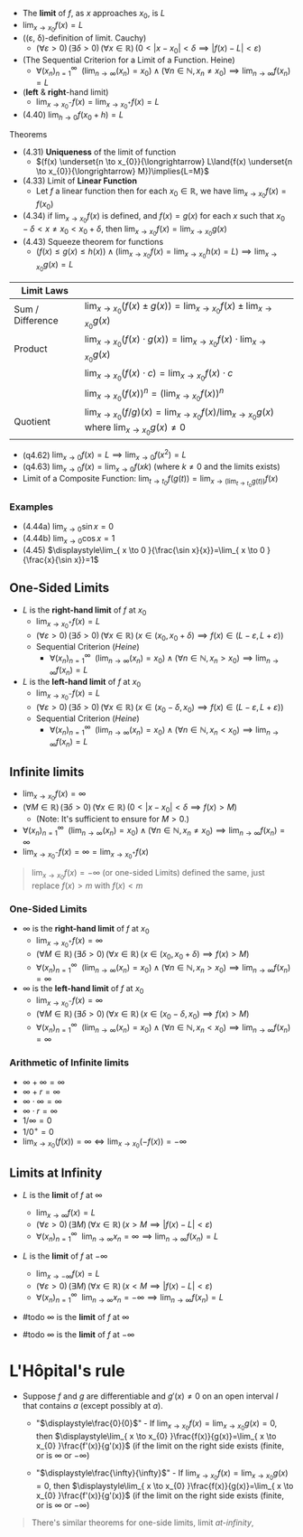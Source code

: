 
- The **limit** of $f$, as $x$ approaches $x_{0}$, is $L$
- $\displaystyle\lim_{ x \to x_{0} }f(x)=L$ 
- ((ε, δ)-definition of limit. Cauchy) 
	- $\displaystyle  {\displaystyle (\forall \varepsilon >0)\,(\exists \delta >0)\,(\forall x\in \mathbb {R} )\,(0<|x-x_{0}|<\delta \implies |f(x)-L|<\varepsilon )}$ 
- (The Sequential Criterion for a Limit of a Function. Heine) 
	- $\forall(x_{n})^{\infty}_{n=1}~~(\displaystyle\lim_{ n \to \infty}(x_{n})=x_{0})\land(\forall{n\in\mathbb{N}},x_{n}\neq x_{0})\implies\displaystyle\lim_{ n \to \infty }f(x_{n})=L$
- (**left** & **right**-hand limit)
	- $\displaystyle\lim_{x\to{x_{0}}^{-}}f(x)=\displaystyle\lim_{x\to{x_{0}}^{+}}f(x)=L$
- (4.40) $\displaystyle\lim_{h\to 0}{f(x_0+h)}=L$

Theorems


- (4.31) **Uniqueness** of the limit of function 
	- $(f(x) \underset{n \to x_{0}}{\longrightarrow} L\land{f(x) \underset{n \to x_{0}}{\longrightarrow} M})\implies{L=M}$
- (4.33) Limit of **Linear Function** 
	- Let $f$ a linear function then for each $x_{0}\in\mathbb{R}$, we have $\displaystyle\lim_{ x \to {x_{0}} }f(x)=f(x_{0})$
- (4.34) if $\displaystyle\lim_{x\to{x_0}}{f(x)}$ is defined, and $f(x)=g(x)$ for each $x$ such that $x_0-\delta<x\neq{x_0}<{x_0}+\delta$, then $\displaystyle\lim_{x\to{x_0}}{f(x)}=\lim_{x\to{x_0}}{g(x)}$
- (4.43) Squeeze theorem for functions
	- $\Big(f(x)\leq g(x)\leq h(x)\Big)\land\Big({\displaystyle\lim_{ x \to x_{0} }f(x)=\lim_{ x \to x_{0} }h(x)=L}\Big)\implies{\displaystyle\lim_{ x \to x_{0} }g(x)=L}$



| Limit Laws       |                                                                                                                   |
| ---------------- | ----------------------------------------------------------------------------------------------------------------- |
| Sum / Difference | $\displaystyle\lim _{x\to x_{0}}(f(x)\pm g(x))=\displaystyle \lim _{x\to x_{0}}f(x)\pm\lim _{x\to x_{0}}g(x)$     |
| Product          | $\displaystyle\lim _{x\to x_{0}}(f(x)\cdot g(x))=\displaystyle \lim _{x\to x_{0}}f(x)\cdot\lim _{x\to x_{0}}g(x)$ |
|                  | $\displaystyle\lim _{x\to x_{0}}(f(x)\cdot c)=\displaystyle \lim _{x\to x_{0}}f(x)\cdot c$                        |
|                  |  $\displaystyle\lim _{x\to x_{0}}(f(x))^n=\Big(\displaystyle \lim _{x\to x_{0}}f(x)\Big)^{n}$                                                                                                                  |
| Quotient          | $\displaystyle\lim _{x\to x_{0}}(f/g)(x)=\displaystyle \lim _{x\to x_{0}}f(x)/\lim _{x\to x_{0}}g(x)$ where $\displaystyle\lim _{x\to x_{0}}g(x)\neq 0$ |



- (q4.62) $\displaystyle\lim_{x\to0}{f(x)}=L\implies\lim_{x\to 0}{f(x^2)}=L$
-  (q4.63) $\displaystyle\lim_{x\to0}{f(x)}=\lim_{x\to 0}{f(xk)}$  (where $k\neq 0$ and the limits exists)
- Limit of a Composite Function: $\displaystyle\lim_{ t \to t_{0} }f(g(t))=\displaystyle\lim_{ x \to {(\lim_{ t \to t_{0} }g(t))} }f(x)$
 
   

### Examples

- (4.44a) $\displaystyle\lim_{ x \to 0 }\sin x=0$
- (4.44b) $\displaystyle\lim_{ x \to 0 }\cos x=1$
- (4.45) $\displaystyle\lim_{ x \to 0 }{\frac{\sin x}{x}}=\lim_{ x \to 0 }{\frac{x}{\sin x}}=1$


## One-Sided Limits

- $L$ is the **right-hand limit** of $f$ at $x_{0}$
	- $\displaystyle\lim_{x\to{x_{0}}^{+}}f(x)=L$
	- $\displaystyle  {\displaystyle (\forall \varepsilon >0)\,(\exists \delta >0)\,(\forall x\in \mathbb {R} )\,(x\in(x_{0},x_{0}+\delta)\implies{f(x)}\in(L-\varepsilon,L+\varepsilon))}$ 
	- Sequential Criterion (*Heine*)
		- $\forall(x_{n})^{\infty}_{n=1}~~(\displaystyle\lim_{ n \to \infty }(x_{n})=x_{0})\land(\forall{n\in\mathbb{N}},x_{n}>x_{0})\implies\displaystyle\lim_{ n \to \infty }f(x_{n})=L$
- $L$ is the **left-hand limit** of $f$ at $x_{0}$
	- $\displaystyle\lim_{x\to{x_{0}}^{-}}f(x)=L$
	- $\displaystyle  {\displaystyle (\forall \varepsilon >0)\,(\exists \delta >0)\,(\forall x\in \mathbb {R} )\,(x\in(x_{0}-\delta,x_{0})\implies{f(x)}\in(L-\varepsilon,L+\varepsilon))}$
	- Sequential Criterion (*Heine*)
		- $\forall(x_{n})^{\infty}_{n=1}~~(\displaystyle\lim_{ n \to \infty }(x_{n})=x_{0})\land(\forall{n\in\mathbb{N}},x_{n}<x_{0})\implies\displaystyle\lim_{ n \to \infty }f(x_{n})=L$

## Infinite limits

- $\displaystyle\lim_{ x \to x_{0} }f(x)=\infty$ 
- $\displaystyle  {\displaystyle (\forall M\in\mathbb{R})\,(\exists \delta >0)\,(\forall x\in \mathbb {R} )\,(0<|x-x_{0}|<\delta \implies f(x)>M )}$
	- (Note: It's sufficient to ensure for $M>0$.)
- $\forall(x_{n})^{\infty}_{n=1}~~(\displaystyle\lim_{ n \to \infty }(x_{n})=x_{0})\land(\forall{n\in\mathbb{N}},x_{n}\neq x_{0})\implies\displaystyle\lim_{ n \to \infty }f(x_{n})=\infty$
- $\displaystyle\lim_{x\to{x_{0}}^{-}}f(x)=\infty=\displaystyle\lim_{x\to{x_{0}}^{+}}f(x)$

> $\displaystyle\lim_{ x \to x_{0} }f(x)=-\infty$ (or one-sided Limits) defined the same, just replace $f(x)>m$ with $f(x)<m$ 

### One-Sided Limits

- $\infty$ is the **right-hand limit** of $f$ at $x_{0}$
	- $\displaystyle\lim_{x\to{x_{0}}^{+}}f(x)=\infty$
	- $\displaystyle  {\displaystyle (\forall M\in\mathbb{R})\,(\exists \delta >0)\,(\forall x\in \mathbb {R} )\,(x\in(x_{0},x_{0}+\delta) \implies f(x)>M )}$
	- $\forall(x_{n})^{\infty}_{n=1}~~(\displaystyle\lim_{ n \to \infty }(x_{n})=x_{0})\land(\forall{n\in\mathbb{N}},x_{n}> x_{0})\implies\displaystyle\lim_{ n \to \infty }f(x_{n})=\infty$
- $\infty$ is the **left-hand limit** of $f$ at $x_{0}$
	- $\displaystyle\lim_{x\to{x_{0}}^{-}}f(x)=\infty$
	- $\displaystyle  {\displaystyle (\forall M\in\mathbb{R})\,(\exists \delta >0)\,(\forall x\in \mathbb {R} )\,(x\in(x_{0}-\delta,x_{0}) \implies f(x)>M )}$
	- $\forall(x_{n})^{\infty}_{n=1}~~(\displaystyle\lim_{ n \to \infty }(x_{n})=x_{0})\land(\forall{n\in\mathbb{N}},x_{n}< x_{0})\implies\displaystyle\lim_{ n \to \infty }f(x_{n})=\infty$

### Arithmetic of Infinite limits

- $\infty+\infty=\infty$
- $\infty+r=\infty$
- $\infty\cdot\infty=\infty$
- $\infty\cdot{r}=\infty$
- $1/\infty=0$
- $1/0^{+}=0$
- $\displaystyle\lim_{ x \to x_{0} }(f(x))=\infty \iff\displaystyle\lim_{ x \to x_{0} }(-f(x))=-\infty$

## Limits at Infinity

- $L$ is the **limit** of $f$ at $\infty$
	- $\displaystyle\lim_{ x \to \infty }f(x)=L$
	- $\displaystyle  {\displaystyle (\forall \varepsilon >0)\,(\exists M)\,(\forall x\in \mathbb {R} )\,(x>M \implies |f(x)-L|<\varepsilon )}$ 
	- $\forall(x_{n})^{\infty}_{n=1}~~\displaystyle\lim_{ n \to \infty}x_{n}=\infty\implies\displaystyle\lim_{ n \to \infty }f(x_{n})=L$
- $L$ is the **limit** of $f$ at $-\infty$
	- $\displaystyle\lim_{ x \to -\infty }f(x)=L$
	- $\displaystyle  {\displaystyle (\forall \varepsilon >0)\,(\exists M)\,(\forall x\in \mathbb {R} )\,(x<M \implies |f(x)-L|<\varepsilon )}$ 
	- $\forall(x_{n})^{\infty}_{n=1}~~\displaystyle\lim_{ n \to \infty}x_{n}=-\infty\implies\displaystyle\lim_{ n \to \infty }f(x_{n})=L$

- #todo $\infty$ is the **limit** of $f$ at $\infty$
- #todo $\infty$ is the **limit** of $f$ at $-\infty$

# L'Hôpital's rule

- Suppose $f$ and $g$ are differentiable and $g'(x)\neq 0$ on an open interval $I$ that contains $a$ (except possibly at $a$). 
	- "$\displaystyle\frac{0}{0}$" - If $\displaystyle\lim_{ x \to x_{0} }f(x)=\lim_{ x \to x_{0} }g(x)=0$, then $\displaystyle\lim_{ x \to x_{0} }\frac{f(x)}{g(x)}=\lim_{ x \to x_{0} }\frac{f'(x)}{g'(x)}$ (if the limit on the right side exists (finite, or is $\infty$ or $-\infty$)


	- "$\displaystyle\frac{\infty}{\infty}$" - If $\displaystyle\lim_{ x \to x_{0} }f(x)=\lim_{ x \to x_{0} }g(x)=0$, then $\displaystyle\lim_{ x \to x_{0} }\frac{f(x)}{g(x)}=\lim_{ x \to x_{0} }\frac{f'(x)}{g'(x)}$ (if the limit on the right side exists (finite, or is $\infty$ or $-\infty$)

> There's similar theorems for one-side limits, limit *at-infinity*, 